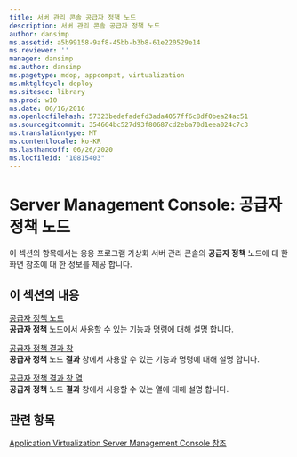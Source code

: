 ```yaml
---
title: 서버 관리 콘솔 공급자 정책 노드
description: 서버 관리 콘솔 공급자 정책 노드
author: dansimp
ms.assetid: a5b99158-9af8-45bb-b3b8-61e220529e14
ms.reviewer: ''
manager: dansimp
ms.author: dansimp
ms.pagetype: mdop, appcompat, virtualization
ms.mktglfcycl: deploy
ms.sitesec: library
ms.prod: w10
ms.date: 06/16/2016
ms.openlocfilehash: 57323bedefadefd3ada4057ff6c8df0bea24ac51
ms.sourcegitcommit: 354664bc527d93f80687cd2eba70d1eea024c7c3
ms.translationtype: MT
ms.contentlocale: ko-KR
ms.lasthandoff: 06/26/2020
ms.locfileid: "10815403"
---
```

# Server Management Console: 공급자 정책 노드


이 섹션의 항목에서는 응용 프로그램 가상화 서버 관리 콘솔의 **공급자 정책** 노드에 대 한 화면 참조에 대 한 정보를 제공 합니다.

## 이 섹션의 내용


<a href="" id="provider-policies-node"></a>[공급자 정책 노드](provider-policies-node.md)  
**공급자 정책** 노드에서 사용할 수 있는 기능과 명령에 대해 설명 합니다.

<a href="" id="provider-policies-results-pane"></a>[공급자 정책 결과 창](provider-policies-results-pane.md)  
**공급자 정책** 노드 **결과** 창에서 사용할 수 있는 기능과 명령에 대해 설명 합니다.

<a href="" id="provider-policies-results-pane-columns"></a>[공급자 정책 결과 창 열](provider-policies-results-pane-columns.md)  
**공급자 정책** 노드 **결과** 창에서 사용할 수 있는 열에 대해 설명 합니다.

## 관련 항목


[Application Virtualization Server Management Console 참조](application-virtualization-server-management-console-reference.md)

 

 





